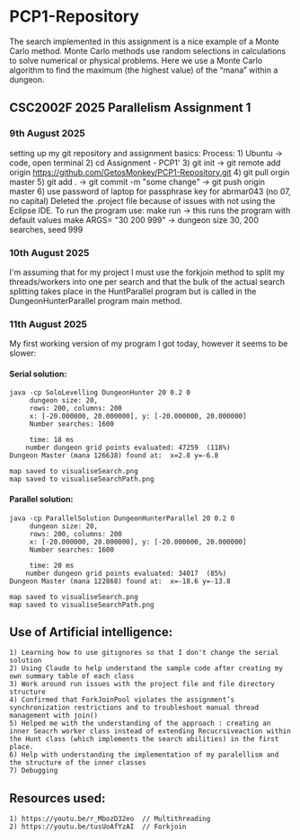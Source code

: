 # PCP1-Repository
The search implemented in this assignment is a nice example of a Monte Carlo method. Monte Carlo methods use random selections in calculations to solve numerical or physical problems. Here we use a Monte Carlo algorithm to find the maximum (the highest value) of the “mana” within a dungeon.

## CSC2002F 2025 Parallelism Assignment 1

### 9th August 2025

setting up my git repository and assignment basics: 
    Process:
    1) Ubuntu -> code, open terminal
    2) cd Assignment - PCP1'
    3) git init -> git remote add origin https://github.com/GetosMonkey/PCP1-Repository.git
    4) git pull orgin master
    5) git add . -> git commit -m "some change" -> git push origin master
    6) use password of laptop for passphrase key for abrmar043 (no 07, no capital) 
Deleted the .project file because of issues with not using the Eclipse IDE.
To run the program use: make run -> this runs the program with default values
                        make ARGS= "30 200 999" -> dungeon size 30, 200 searches, seed 999

### 10th August 2025 

I'm assuming that for my project I must use the forkjoin method to split my threads/workers into one per search and that the bulk of the actual search splitting takes place in the HuntParallel program but is called in the DungeonHunterParallel program main method. 

### 11th August 2025 

My first working version of my program I got today, however it seems to be slower: 

#### Serial solution: 

    java -cp SoloLevelling DungeonHunter 20 0.2 0   
         dungeon size: 20,
         rows: 200, columns: 200
         x: [-20.000000, 20.000000], y: [-20.000000, 20.000000]
         Number searches: 1600

         time: 18 ms
        number dungeon grid points evaluated: 47259  (118%)
    Dungeon Master (mana 126638) found at:  x=2.8 y=-6.8

    map saved to visualiseSearch.png
    map saved to visualiseSearchPath.png

#### Parallel solution: 

    java -cp ParallelSolution DungeonHunterParallel 20 0.2 0   
         dungeon size: 20,
         rows: 200, columns: 200
         x: [-20.000000, 20.000000], y: [-20.000000, 20.000000]
         Number searches: 1600

         time: 20 ms
        number dungeon grid points evaluated: 34017  (85%)
    Dungeon Master (mana 122868) found at:  x=-18.6 y=-13.8

    map saved to visualiseSearch.png
    map saved to visualiseSearchPath.png

## Use of Artificial intelligence: 
    1) Learning how to use gitignores so that I don't change the serial solution
    2) Using Claude to help understand the sample code after creating my own summary table of each class
    3) Work around run issues with the project file and file directory structure
    4) Confirmed that ForkJoinPool violates the assignment’s synchronization restrictions and to troubleshoot manual thread management with join()
    5) Helped me with the understanding of the approach : creating an inner Seacrh worker class instead of extending Recucrsiveaction within the Hunt class (which implements the search abilities) in the first place.
    6) Help with understanding the implementation of my paralellism and the structure of the inner classes
    7) Debugging

## Resources used: 
    1) https://youtu.be/r_MbozD32eo  // Multithreading
    2) https://youtu.be/tusUoAfYzAI  // Forkjoin